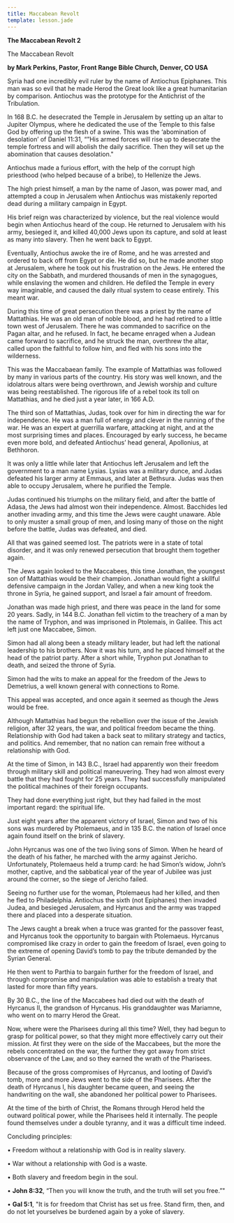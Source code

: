 ```yaml
---
title: Maccabean Revolt
template: lesson.jade
---
```



**The Maccabean Revolt 2**

The Maccabean Revolt

**by Mark Perkins, Pastor, Front Range Bible Church, Denver, CO USA**

Syria had one incredibly evil ruler by the name of Antiochus Epiphanes.
This man was so evil that he made Herod the Great look like a great
humanitarian by comparison. Antiochus was the prototype for the
Antichrist of the Tribulation.

In 168 B.C. he desecrated the Temple in Jerusalem by setting up an altar
to Jupiter Olympus, where he dedicated the use of the Temple to this
false God by offering up the flesh of a swine. This was the ‘abomination
of desolation’ of Daniel 11:31, “”His armed forces will rise up to
desecrate the temple fortress and will abolish the daily sacrifice. Then
they will set up the abomination that causes desolation."

Antiochus made a furious effort, with the help of the corrupt high
priesthood (who helped because of a bribe), to Hellenize the Jews.

The high priest himself, a man by the name of Jason, was power mad, and
attempted a coup in Jerusalem when Antiochus was mistakenly reported
dead during a military campaign in Egypt.

His brief reign was characterized by violence, but the real violence
would begin when Antiochus heard of the coup. He returned to Jerusalem
with his army, besieged it, and killed 40,000 Jews upon its capture, and
sold at least as many into slavery. Then he went back to Egypt.

Eventually, Antiochus awoke the ire of Rome, and he was arrested and
ordered to back off from Egypt or die. He did so, but he made another
stop at Jerusalem, where he took out his frustration on the Jews. He
entered the city on the Sabbath, and murdered thousands of men in the
synagogues, while enslaving the women and children. He defiled the
Temple in every way imaginable, and caused the daily ritual system to
cease entirely. This meant war.

During this time of great persecution there was a priest by the name of
Mattathias. He was an old man of noble blood, and he had retired to a
little town west of Jerusalem. There he was commanded to sacrifice on
the Pagan altar, and he refused. In fact, he became enraged when a
Judean came forward to sacrifice, and he struck the man, overthrew the
altar, called upon the faithful to follow him, and fled with his sons
into the wilderness.

This was the Maccabaean family. The example of Mattathias was followed
by many in various parts of the country. His story was well known, and
the idolatrous altars were being overthrown, and Jewish worship and
culture was being reestablished. The rigorous life of a rebel took its
toll on Mattathias, and he died just a year later, in 166 A.D.

The third son of Mattathias, Judas, took over for him in directing the
war for independence. He was a man full of energy and clever in the
running of the war. He was an expert at guerrilla warfare, attacking at
night, and at the most surprising times and places. Encouraged by early
success, he became even more bold, and defeated Antiochus’ head general,
Apollonius, at Bethhoron.

It was only a little while later that Antiochus left Jerusalem and left
the government to a man name Lysias. Lysias was a military dunce, and
Judas defeated his larger army at Emmaus, and later at Bethsura. Judas
was then able to occupy Jerusalem, where he purified the Temple.

Judas continued his triumphs on the military field, and after the battle
of Adasa, the Jews had almost won their independence. Almost. Bacchides
led another invading army, and this time the Jews were caught unaware.
Able to only muster a small group of men, and losing many of those on
the night before the battle, Judas was defeated, and died.

All that was gained seemed lost. The patriots were in a state of total
disorder, and it was only renewed persecution that brought them together
again.

The Jews again looked to the Maccabees, this time Jonathan, the youngest
son of Mattathias would be their champion. Jonathan would fight a
skillful defensive campaign in the Jordan Valley, and when a new king
took the throne in Syria, he gained support, and Israel a fair amount of
freedom.

Jonathan was made high priest, and there was peace in the land for some
20 years. Sadly, in 144 B.C. Jonathan fell victim to the treachery of a
man by the name of Tryphon, and was imprisoned in Ptolemais, in Galilee.
This act left just one Maccabee, Simon.

Simon had all along been a steady military leader, but had left the
national leadership to his brothers. Now it was his turn, and he placed
himself at the head of the patriot party. After a short while, Tryphon
put Jonathan to death, and seized the throne of Syria.

Simon had the wits to make an appeal for the freedom of the Jews to
Demetrius, a well known general with connections to Rome.

This appeal was accepted, and once again it seemed as though the Jews
would be free.

Although Mattathias had begun the rebellion over the issue of the Jewish
religion, after 32 years, the war, and political freedom became the
thing. Relationship with God had taken a back seat to military strategy
and tactics, and politics. And remember, that no nation can remain free
without a relationship with God.

At the time of Simon, in 143 B.C., Israel had apparently won their
freedom through military skill and political maneuvering. They had won
almost every battle that they had fought for 25 years. They had
successfully manipulated the political machines of their foreign
occupants.

They had done everything just right, but they had failed in the most
important regard: the spiritual life.

Just eight years after the apparent victory of Israel, Simon and two of
his sons was murdered by Ptolemaeus, and in 135 B.C. the nation of
Israel once again found itself on the brink of slavery.

John Hyrcanus was one of the two living sons of Simon. When he heard of
the death of his father, he marched with the army against Jericho.
Unfortunately, Ptolemaeus held a trump card: he had Simon’s widow,
John’s mother, captive, and the sabbatical year of the year of Jubilee
was just around the corner, so the siege of Jericho failed.

Seeing no further use for the woman, Ptolemaeus had her killed, and then
he fled to Philadelphia. Antiochus the sixth (not Epiphanes) then
invaded Judea, and besieged Jerusalem, and Hyrcanus and the army was
trapped there and placed into a desperate situation.

The Jews caught a break when a truce was granted for the passover feast,
and Hyrcanus took the opportunity to bargain with Ptolemaeus. Hyrcanus
compromised like crazy in order to gain the freedom of Israel, even
going to the extreme of opening David’s tomb to pay the tribute demanded
by the Syrian General.

He then went to Parthia to bargain further for the freedom of Israel,
and through compromise and manipulation was able to establish a treaty
that lasted for more than fifty years.

By 30 B.C., the line of the Maccabees had died out with the death of
Hyrcanus II, the grandson of Hyrcanus. His granddaughter was Mariamne,
who went on to marry Herod the Great.

Now, where were the Pharisees during all this time? Well, they had begun
to grasp for political power, so that they might more effectively carry
out their mission. At first they were on the side of the Maccabees, but
the more the rebels concentrated on the war, the further they got away
from strict observance of the Law, and so they earned the wrath of the
Pharisees.

Because of the gross compromises of Hyrcanus, and looting of David’s
tomb, more and more Jews went to the side of the Pharisees. After the
death of Hyrcanus I, his daughter became queen, and seeing the
handwriting on the wall, she abandoned her political power to Pharisees.

At the time of the birth of Christ, the Romans through Herod held the
outward political power, while the Pharisees held it internally. The
people found themselves under a double tyranny, and it was a difficult
time indeed.

Concluding principles:

• Freedom without a relationship with God is in reality slavery.

• War without a relationship with God is a waste.

• Both slavery and freedom begin in the soul.

• **John 8:32**, “Then you will know the truth, and the truth will set
you free.”"

• **Gal 5:1**, "It is for freedom that Christ has set us free. Stand
firm, then, and do not let yourselves be burdened again by a yoke of
slavery.

